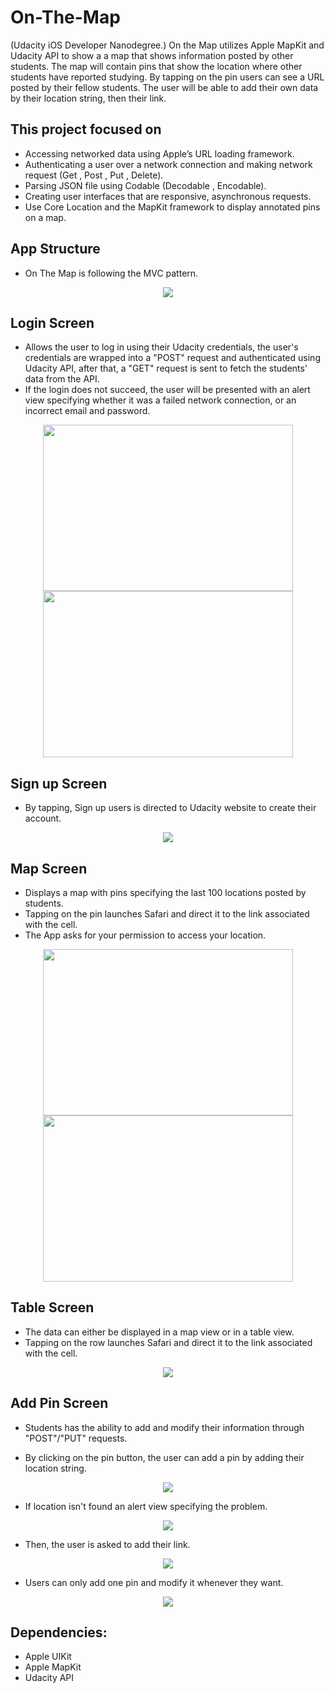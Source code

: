 # On-The-Map
 (Udacity iOS Developer Nanodegree.)
 On the Map utilizes Apple MapKit and Udacity API to show a a map that shows information posted by other students.
 The map will contain pins that show the location where other students have reported studying. 
 By tapping on the pin users can see a URL posted by their fellow students. 
 The user will be able to add their own data by their location string, then their link.

## This project focused on
* Accessing networked data using Apple’s URL loading framework.
* Authenticating a user over a network connection and making network request (Get , Post , Put , Delete).
* Parsing JSON file using Codable (Decodable , Encodable).
* Creating user interfaces that are responsive, asynchronous requests.
* Use Core Location and the MapKit framework to display annotated pins on a map.

## App Structure
- On The Map is following the MVC pattern.

<p align="center">
  <img src="images/mvc.png">
</p>

## Login Screen 
- Allows the user to log in using their Udacity credentials, the user's credentials are wrapped into a "POST" request and authenticated using Udacity API, after that, a "GET" request is sent to fetch the students' data from the API.
- If the login does not succeed, the user will be presented with an alert view specifying whether it was a failed network connection, or an incorrect email and password.

<p align="center">
  <img src="images/login.png" width="400" height="266" >
  <img src="images/login2.png" width="400" height="266" >
</p>

## Sign up Screen
- By tapping, Sign up users is directed to Udacity website to create their account.

<p align="center">
  <img src="images/signup.png">
</p>

## Map Screen
- Displays a map with pins specifying the last 100 locations posted by students.
- Tapping on the pin launches Safari and direct it to the link associated with the cell.
- The App asks for your permission to access your location.

<p align="center">
  <img src="images/location.png" width="400" height="266" >
  <img src="images/pins.png" width="400" height="266" >
</p>

## Table Screen
- The data can either be displayed in a map view or in a table view.
- Tapping on the row launches Safari and direct it to the link associated with the cell.

<p align="center">
  <img src="images/table.png">
</p>

## Add Pin Screen
- Students has the ability to add and modify their information through "POST"/"PUT" requests.

- By clicking on the pin button, the user can add a pin by adding their location string.

<p align="center">
  <img src="images/pin.png">
</p>

- If location isn't found an alert view specifying the problem.

<p align="center">
  <img src="images/locationNot.png">
</p>

- Then, the user is asked to add their link.

<p align="center">
  <img src="images/addURL.png">
</p>

- Users can only add one pin and modify it whenever they want.

<p align="center">
  <img src="images/pinOverview.png">
</p>

## Dependencies:
* Apple UIKit
* Apple MapKit
* Udacity API
